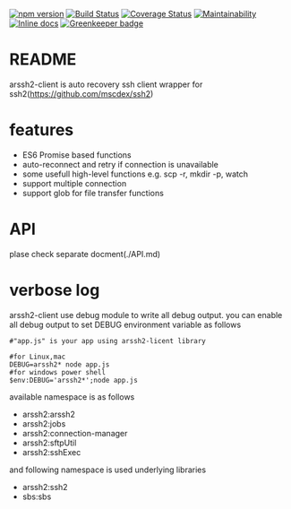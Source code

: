 [![npm version](https://badge.fury.io/js/arssh2-client.svg)](https://badge.fury.io/js/arssh2-client)
[![Build Status](https://travis-ci.com/so5/arssh2-client.svg?branch=master)](https://travis-ci.com/so5/arssh2-client)
[![Coverage Status](https://coveralls.io/repos/github/so5/arssh2-client/badge.svg?branch=master)](https://coveralls.io/github/so5/arssh2-client?branch=master)
[![Maintainability](https://api.codeclimate.com/v1/badges/fa854220ce9d6b122add/maintainability)](https://codeclimate.com/github/so5/arssh2-client/maintainability)
[![Inline docs](http://inch-ci.org/github/so5/arssh2-client.svg?branch=master)](http://inch-ci.org/github/so5/arssh2-client)
[![Greenkeeper badge](https://badges.greenkeeper.io/so5/arssh2-client.svg)](https://greenkeeper.io/)


# README #

arssh2-client is auto recovery ssh client wrapper for ssh2(https://github.com/mscdex/ssh2)

# features
- ES6 Promise based functions
- auto-reconnect and retry if connection is unavailable
- some usefull high-level functions e.g. scp -r, mkdir -p, watch
- support multiple connection
- support glob for file transfer functions

# API
plase check separate docment(./API.md)

# verbose log
arssh2-client use debug module to write all debug output.
you can enable all debug output to set DEBUG environment variable as follows

```
#"app.js" is your app using arssh2-licent library

#for Linux,mac
DEBUG=arssh2* node app.js
#for windows power shell
$env:DEBUG='arssh2*';node app.js
```

available namespace is as follows
- arssh2:arssh2
- arssh2:jobs
- arssh2:connection-manager
- arssh2:sftpUtil
- arssh2:sshExec

and following namespace is used underlying libraries
- arssh2:ssh2
- sbs:sbs
